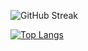 ![GitHub Streak](https://github-readme-streak-stats.herokuapp.com/?user=Rishabhmishra45&theme=default)

[![Top Langs](https://github-readme-stats.vercel.app/api/top-langs/?username=Rishabhmishra45&layout=compact&theme=radical)](https://github.com/Rishabhmishra45)
